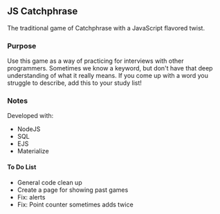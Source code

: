 ## JS Catchphrase

The traditional game of Catchphrase with a JavaScript flavored twist.

### Purpose

Use this game as a way of practicing for interviews with other programmers. Sometimes we know a keyword, but don't have that deep understanding of what it really means. If you come up with a word you struggle to describe, add this to your study list!

### Notes

Developed with:
* NodeJS
* SQL
* EJS
* Materialize

#### To Do List

* General code clean up
* Create a page for showing past games
* Fix: alerts
* Fix: Point counter sometimes adds twice

